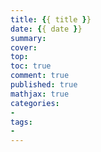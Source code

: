 ```yaml
---
title: {{ title }}
date: {{ date }}
summary: 
cover: 
top: 
toc: true
comment: true
published: true
mathjax: true
categories:
-
tags:
-
---
```


<!--more-->